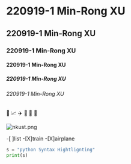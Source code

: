# 220919-1 Min-Rong XU
## 220919-1 Min-Rong XU
### 220919-1 Min-Rong XU
#### 220919-1 Min-Rong XU
##### 220919-1 Min-Rong XU
###### 220919-1 Min-Rong XU

🚋 📈 ✈️ 🥇 🥈 🥉

![nkust.png](PNG,"國立高雄科技大學")

-[ ]list
-[X]train
-[X]airplane

```python
s = "python Syntax Hightlignting"
print(s)
